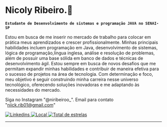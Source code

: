 # Nicoly Ribeiro.🐚

**`Estudante de Desenvolvimento de sistemas e programação JAVA no SENAI-SP`**

Estou em busca de me inserir no mercado de trabalho para colocar em prática meus aprendizados e crescer profissionalmente.
Minhas principais habilidades incluem programação em Java, desenvolvimento de sistemas, lógica de programação,língua inglesa, análise e resolução de problemas, além de possuir uma base sólida em banco de dados e técnicas de desenvolvimento ágil. Estou sempre em busca de novos desafios que me permitam expandir minhas habilidades e contribuir de maneira efetiva para o sucesso de projetos na área de tecnologia.
Com determinação e foco, meu objetivo é seguir construindo minha carreira nesse universo tecnológico, oferecendo soluções inovadoras e me adaptando às necessidades do mercado.


Siga no Instagram "@niribeiroo_".
Email para contato "niick.rib01@gmail.com"

<p align="left">
    <a href="https://www.linkedin.com/in/nicoly-ribeiro-ab0440352/">
        <img 
            alt="Linkedins" 
            title="Meu Linkedin" 
            src="https://custom-icon-badges.demolab.com/badge/-Meu%20Linkedin-blue?style=for-the-badge&logoColor=white&logo=repo"
        />
    </a>
    <a href="">
        <img 
            alt="Local" 
            title="Localização" 
            src="https://custom-icon-badges.demolab.com/badge/São Paulo-BR-purple?style=for-the-badge&logo=location&logoColor=white"
        />
    </a> 
    <a href="https://github.com/raulportolopes?tab=repositories&sort=stargazers">
        <img 
            alt="Total de estrelas" 
            title="Total de estrelas GitHub" 
            src="https://custom-icon-badges.demolab.com/github/stars/nicolyribeiroo7?color=55960c&style=for-the-badge&labelColor=488207&logo=star&label=estrelas"
        />
    


---




